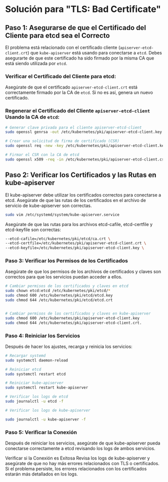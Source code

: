 # Solución para "TLS: Bad Certificate"

## Paso 1: Asegurarse de que el Certificado del Cliente para etcd sea el Correcto
El problema está relacionado con el certificado cliente (`apiserver-etcd-client.crt`) que `kube-apiserver` está usando para conectarse a `etcd`. Debes asegurarte de que este certificado ha sido firmado por la misma CA que está siendo utilizada por `etcd`.

### Verificar el Certificado del Cliente para etcd:
Asegúrate de que el certificado `apiserver-etcd-client.crt` está correctamente firmado por la CA de `etcd`. Si no es así, genera un nuevo certificado.

### Regenerar el Certificado del Cliente `apiserver-etcd-client` Usando la CA de `etcd`:

```bash
# Generar clave privada para el cliente apiserver-etcd-client
sudo openssl genrsa -out /etc/kubernetes/pki/apiserver-etcd-client.key 2048

# Crear una solicitud de firma de certificado (CSR)
sudo openssl req -new -key /etc/kubernetes/pki/apiserver-etcd-client.key -subj "/CN=apiserver-etcd-client" -out /etc/kubernetes/pki/apiserver-etcd-client.csr

# Firmar el CSR con la CA de etcd
sudo openssl x509 -req -in /etc/kubernetes/pki/apiserver-etcd-client.csr -CA /etc/kubernetes/pki/etcd/ca.crt -CAkey /etc/kubernetes/pki/etcd/ca.key -CAcreateserial -out /etc/kubernetes/pki/apiserver-etcd-client.crt -days 365
```


## Paso 2: Verificar los Certificados y las Rutas en kube-apiserver

El kube-apiserver debe utilizar los certificados correctos para conectarse a etcd. Asegúrate de que las rutas de los certificados en el archivo de servicio de kube-apiserver son correctas.

```bash
sudo vim /etc/systemd/system/kube-apiserver.service
```

Asegúrate de que las rutas para los archivos etcd-cafile, etcd-certfile y etcd-keyfile son correctas:

```bash
--etcd-cafile=/etc/kubernetes/pki/etcd/ca.crt \
--etcd-certfile=/etc/kubernetes/pki/apiserver-etcd-client.crt \
--etcd-keyfile=/etc/kubernetes/pki/apiserver-etcd-client.key \
```

### Paso 3: Verificar los Permisos de los Certificados

Asegúrate de que los permisos de los archivos de certificados y claves son correctos para que los servicios puedan acceder a ellos.

```bash
# Cambiar permisos de los certificados y claves en etcd
sudo chown etcd:etcd /etc/kubernetes/pki/etcd/*
sudo chmod 600 /etc/kubernetes/pki/etcd/etcd.key
sudo chmod 644 /etc/kubernetes/pki/etcd/etcd.crt


# Cambiar permisos de los certificados y claves en kube-apiserver
sudo chmod 600 /etc/kubernetes/pki/apiserver-etcd-client.key
sudo chmod 644 /etc/kubernetes/pki/apiserver-etcd-client.crt.
```

### Paso 4: Reiniciar los Servicios

Después de hacer los ajustes, recarga y reinicia los servicios:

```bash
# Recargar systemd
sudo systemctl daemon-reload

# Reiniciar etcd
sudo systemctl restart etcd

# Reiniciar kube-apiserver
sudo systemctl restart kube-apiserver

# Verificar los logs de etcd
sudo journalctl -u etcd -f

# Verificar los logs de kube-apiserver

sudo journalctl -u kube-apiserver -f
```

### Paso 5: Verificar la Conexión

Después de reiniciar los servicios, asegúrate de que kube-apiserver pueda conectarse correctamente a etcd revisando los logs de ambos servicios.

Verificar si la Conexión es Exitosa
Revisa los logs de kube-apiserver y asegúrate de que no hay más errores relacionados con TLS o certificados. Si el problema persiste, los errores relacionados con los certificados estarán más detallados en los logs.
